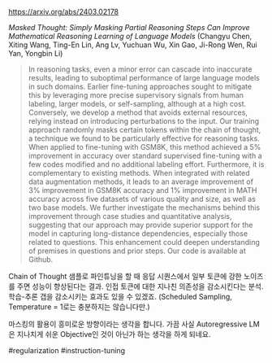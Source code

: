 https://arxiv.org/abs/2403.02178

*Masked Thought: Simply Masking Partial Reasoning Steps Can Improve Mathematical Reasoning Learning of Language Models* (Changyu Chen, Xiting Wang, Ting-En Lin, Ang Lv, Yuchuan Wu, Xin Gao, Ji-Rong Wen, Rui Yan, Yongbin Li)

> In reasoning tasks, even a minor error can cascade into inaccurate results, leading to suboptimal performance of large language models in such domains. Earlier fine-tuning approaches sought to mitigate this by leveraging more precise supervisory signals from human labeling, larger models, or self-sampling, although at a high cost. Conversely, we develop a method that avoids external resources, relying instead on introducing perturbations to the input. Our training approach randomly masks certain tokens within the chain of thought, a technique we found to be particularly effective for reasoning tasks. When applied to fine-tuning with GSM8K, this method achieved a 5% improvement in accuracy over standard supervised fine-tuning with a few codes modified and no additional labeling effort. Furthermore, it is complementary to existing methods. When integrated with related data augmentation methods, it leads to an average improvement of 3% improvement in GSM8K accuracy and 1% improvement in MATH accuracy across five datasets of various quality and size, as well as two base models. We further investigate the mechanisms behind this improvement through case studies and quantitative analysis, suggesting that our approach may provide superior support for the model in capturing long-distance dependencies, especially those related to questions. This enhancement could deepen understanding of premises in questions and prior steps. Our code is available at Github.

Chain of Thought 샘플로 파인튜닝을 할 때 응답 시퀀스에서 일부 토큰에 강한 노이즈를 주면 성능이 향상된다는 결과. 인접 토큰에 대한 지나친 의존성을 감소시킨다는 분석. 학습-추론 갭을 감소시키는 효과도 있을 수 있겠죠. (Scheduled Sampling, Temperature = 1로는 충분하지는 않습니다만.)

마스킹의 활용이 흥미로운 방향이라는 생각을 합니다. 가끔 사실 Autoregressive LM은 지나치게 쉬운 Objective인 것이 아닌가 하는 생각을 하게 되네요.

#regularization #instruction-tuning 